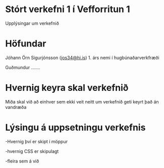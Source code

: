# Stórt verkefni 1 í Vefforritun 1
Upplýsingar um verkefnið


# Höfundar
Jóhann Örn Sigurjónsson (jos34@hi.is) 1. árs nemi í hugbúnaðarverkfræði
  
Guðmundur .......


# Hvernig keyra skal verkefnið
Miða skal við að einhver sem ekki veit neitt um verkefnið geti keyrt það án vandræða


# Lýsingu á uppsetningu verkefnis
-Hvernig því er skipt í möppur

-hvernig CSS er skipulagt

-fleira sem á við

